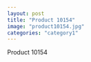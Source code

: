 ```yaml
---
layout: post
title: "Product 10154"
image: "product10154.jpg"
categories: "category1"
---
```

Product 10154
